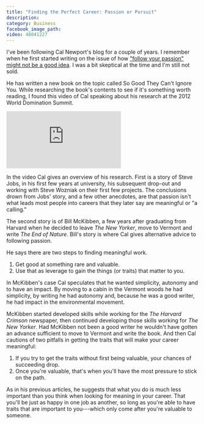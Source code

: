 ```yaml
---
title: "Finding the Perfect Career: Passion or Pursuit"
description:
category: Business
facebook_image_path:
video: 48041227
---
```


I've been following Cal Newport's blog for a couple of years. I remember when he first started writing on the issue of how ["follow your passion" might not be a good idea](http://calnewport.com/blog/2010/09/10/the-danger-of-the-dream-job-delusion/). I was a bit skeptical at the time and I'm still not sold.

He has written a new book on the topic called So Good They Can't Ignore You. While researching the book's contents to see if it's something worth reading, I found this video of Cal speaking about his research at the 2012 World Domination Summit.

<iframe src="https://player.vimeo.com/video/{{ page.video }}?byline=0&portrait=0" frameborder="0" webkitallowfullscreen mozallowfullscreen allowfullscreen></iframe>

In the video Cal gives an overview of his research. First is a story of Steve Jobs, in his first few years at university, his subsequent drop-out and working with Steve Wozniak on their first few projects. The conclusions drown from Jobs' story, and a few other anecdotes, are that passion isn't what leads most people into careers that they later say are meaningful or "a calling."

The second story is of Bill McKibben, a few years after graduating from Harvard when he decided to leave *The New Yorker*, move to Vermont and write *The End of Nature*. Bill's story is where Cal gives alternative advice to following passion.

He says there are two steps to finding meaningful work.

1. Get good at something rare and valuable.
2. Use that as leverage to gain the things (or traits) that matter to you.

In McKibben's case Cal speculates that he wanted simplicity, autonomy and to have an impact. By moving to a cabin in the Vermont woods he had simplicity, by writing he had autonomy and, because he was a good writer, he had impact in the environmental movement.

McKibben started developed skills while working for the *The Harvard Crimson* newspaper, then continued developing those skills working for *The New Yorker*. Had McKibben not been a good writer he wouldn't have gotten an advance sufficient to move to Vermont and write the book. And then Cal cautions of two pitfalls in getting the traits that will make your career meaningful:

1. If you try to get the traits without first being valuable, your chances of succeeding drop.
2. Once you're valuable, that's when you'll have the most pressure to stick on the path.

As in his previous articles, he suggests that what you do is much less important than you think when looking for meaning in your career. That you'll be just as happy in one job as another, so long as you're able to have traits that are important to you---which only come after you're valuable to someone.
